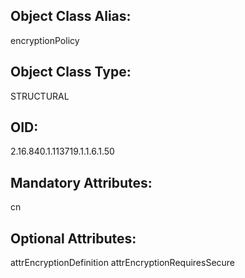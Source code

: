 ## Object Class Alias:
  encryptionPolicy

## Object Class Type:
  STRUCTURAL

## OID:
  2.16.840.1.113719.1.1.6.1.50

## Mandatory Attributes:
  cn

## Optional Attributes:
  attrEncryptionDefinition
  attrEncryptionRequiresSecure
